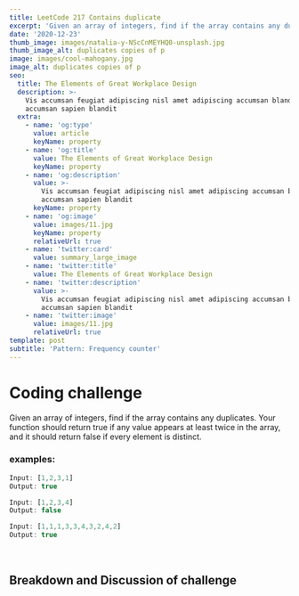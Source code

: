 ```yaml
---
title: LeetCode 217 Contains duplicate
excerpt: 'Given an array of integers, find if the array contains any duplicates.'
date: '2020-12-23'
thumb_image: images/natalia-y-NScCnMEYHQ0-unsplash.jpg
thumb_image_alt: duplicates copies of p
image: images/cool-mahogany.jpg
image_alt: duplicates copies of p
seo:
  title: The Elements of Great Workplace Design
  description: >-
    Vis accumsan feugiat adipiscing nisl amet adipiscing accumsan blandit
    accumsan sapien blandit
  extra:
    - name: 'og:type'
      value: article
      keyName: property
    - name: 'og:title'
      value: The Elements of Great Workplace Design
      keyName: property
    - name: 'og:description'
      value: >-
        Vis accumsan feugiat adipiscing nisl amet adipiscing accumsan blandit
        accumsan sapien blandit
      keyName: property
    - name: 'og:image'
      value: images/11.jpg
      keyName: property
      relativeUrl: true
    - name: 'twitter:card'
      value: summary_large_image
    - name: 'twitter:title'
      value: The Elements of Great Workplace Design
    - name: 'twitter:description'
      value: >-
        Vis accumsan feugiat adipiscing nisl amet adipiscing accumsan blandit
        accumsan sapien blandit
    - name: 'twitter:image'
      value: images/11.jpg
      relativeUrl: true
template: post
subtitle: 'Pattern: Frequency counter'
---
```

# Coding challenge

Given an array of integers, find if the array contains any duplicates.
Your function should return true if any value appears at least twice in the array, and it should return false if every element is distinct.

### examples:

```javascript
Input: [1,2,3,1]
Output: true

Input: [1,2,3,4]
Output: false

Input: [1,1,1,3,3,4,3,2,4,2]
Output: true
```

<br>

## Breakdown and Discussion of challenge

